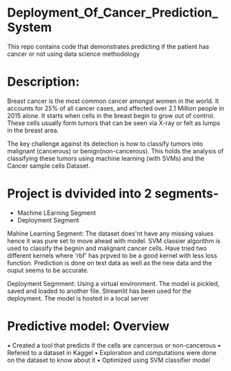 # Deployment_Of_Cancer_Prediction_System
This repo contains code that demonstrates predicting if the patient has cancer or not using data science methodology 

# Description:
Breast cancer is the most common cancer amongst women in the world. It accounts for 25% of all cancer cases, and affected over 2.1 Million people in 2015 alone. It starts when cells in the breast begin to grow out of control. These cells usually form tumors that can be seen via X-ray or felt as lumps in the breast area.

The key challenge against its detection is how to classify tumors into malignant (cancerous) or benign(non-cancerous). This holds the analysis of classifying these tumors using machine learning (with SVMs) and the Cancer sample cells Dataset. 

# Project is dvivided into 2 segments- 
  * Machine LEarning Segment
  * Deployment Segment 
  
Mahine Learning Segment: The dataset does'nt have any missing values hence it was pure set to move ahead with model. SVM classier algorithm is used to classify the begnin and malignant cancer cells. Have tried two different kernels where 'rbf' has prpved to be a good kernel with less loss function. 
Prediction is done on test data as well as the new data and the ouput seems to be accurate. 

Deployment Segmment: Using a virtual environment. The model is pickled, saved and loaded to another file. Streamlit has been used for the deployment. The model is hosted in a local server 

# Predictive model: Overview

•	Created a tool that predicts if the cells are cancerous or non-cancerous 
•	Refered to a dataset in Kaggel
•	Exploration and computations were done on the dataset to know about it
•	Optimized using SVM classifier model
 

